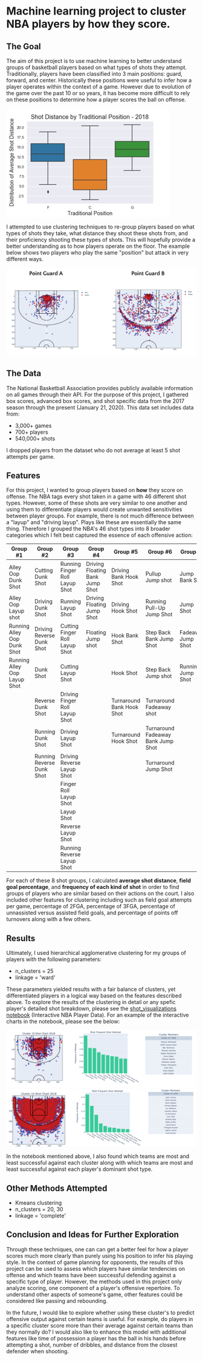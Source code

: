 # Machine learning project to cluster NBA players by how they score.

## The Goal

The aim of this project is to use machine learning to better understand groups of basketball players based on what types of shots they attempt. Traditionally, players have been classified into 3 main positions: guard, forward, and center. Historically these positions were useful to infer how a player operates within the context of a game. However due to evolution of the game over the past 10 or so years, it has become more difficult to rely on these positions to determine how a player scores the ball on offense. 

![Distribution of Shot Distance by Traditional Position](https://github.com/jcTTP3/nba_points/blob/master/images/jc_distribution_shot_distance_traditional.jpeg)

I attempted to use clustering techniques to re-group players based on what types of shots they take, what distance they shoot these shots from, and their proficiency shooting these types of shots. This will hopefully provide a better understanding as to how players operate on the floor. The example below shows two players who play the same "position" but attack in very different ways.

![Traditional](https://github.com/jcTTP3/nba_points/blob/master/images/pgs.png)

## The Data

The National Basketball Association provides publicly available information on all games through their API. For the purpose of this project, I gathered box scores, advanced box scores, and shot specific data from the 2017 season through the present (January 21, 2020). This data set includes data from:

* 3,000+ games
* 700+ players
* 540,000+ shots


I dropped players from the dataset who do not average at least 5 shot attempts per game. 

## Features

For this project, I wanted to group players based on **how** they score on offense. The NBA tags every shot taken in a game with 46 different shot types. However, some of these shots are very similar to one another and using them to differentiate players would create unwanted sensitivities between player groups. For example, there is not much difference between a "layup" and "driving layup". Plays like these are essentially the same thing. Therefore I grouped the NBA's 46 shot types into 8 broader categories which I felt best captured the essence of each offensive action: 


| Group #1| Group #2 | Group #3 | Group #4 | Group #5 | Group #6 | Group #7 | Group #8 |
|------------------------------|---------------------------|--------------------------------|---------------------------------|---------------------------|------------------------------------|--------------------|--------------------|
| Alley Oop Dunk Shot | Cutting Dunk Shot | Running Finger Roll Layup Shot | Driving Floating Bank Jump Shot | Driving Bank Hook Shot | Pullup Jump shot | Jump Bank Shot | Putback Dunk Shot |
| Alley Oop Layup shot | Driving Dunk Shot | Running Layup Shot | Driving Floating Jump Shot | Driving Hook Shot | Running Pull-Up Jump Shot | Jump Shot | Putback Layup Shot |
| Running Alley Oop Dunk Shot | Driving Reverse Dunk Shot | Cutting Finger Roll Layup Shot | Floating Jump shot | Hook Bank Shot | Step Back Bank Jump Shot | Fadeaway Jump Shot | Tip Dunk Shot |
| Running Alley Oop Layup Shot | Dunk Shot | Cutting Layup Shot |  | Hook Shot | Step Back Jump shot | Running Jump Shot | Tip Layup Shot |
|  | Reverse Dunk Shot | Driving Finger Roll Layup Shot |  | Turnaround Bank Hook Shot | Turnaround Fadeaway shot |  |  |
|  | Running Dunk Shot | Driving Layup Shot |  | Turnaround Hook Shot | Turnaround Fadeaway Bank Jump Shot |  |  |
|  | Running Reverse Dunk Shot | Driving Reverse Layup Shot |  |  | Turnaround Jump Shot |  |  |
|  |  | Finger Roll Layup Shot |  |  |  |  |  |
|  |  | Layup Shot |  |  |  |  |  |
|  |  | Reverse Layup Shot |  |  |  |  |  |
|  |  | Running Reverse Layup Shot |  |  |  |  |  |

For each of these 8 shot groups, I calculated **average shot distance**, **field goal percentage**, and **frequency of each kind of shot** in order to find groups of players who are similar based on their actions on the court. I also included other features for clustering including such as field goal attempts per game, percentage of 2FGA, percentage of 3FGA, percentage of unnassisted versus assisted field goals, and percentage of points off turnovers along with a few others.

## Results
Ultimately, I used hierarchical agglomerative clustering for my groups of players with the following parameters:

* n_clusters = 25
* linkage = 'ward'

These parameters yielded results with a fair balance of clusters, yet differentiated players in a logical way based on the features described above. To explore the results of the clustering in detail or any spefic player's detailed shot breakdown, please see the [shot_visualizations notebook](https://github.com/jcTTP3/nba_points/blob/master/shot_visualizations.ipynb) (Interactive NBA Player Data). For an example of the interactive charts in the notebook, please see the below:

![Cluster 19](https://github.com/jcTTP3/nba_points/blob/master/images/cluster19.png)
![Cluster 16](https://github.com/jcTTP3/nba_points/blob/master/images/cluster16.png)

In the notebook mentioned above, I also found which teams are most and least successful against each cluster along with which teams are most and least successful against each player's dominant shot type.

## Other Methods Attempted

* Kmeans clustering
* n_clusters = 20, 30
* linkage = 'complete'

## Conclusion and Ideas for Further Exploration

Through these techniques, one can can get a better feel for how a player scores much more clearly than purely using his position to infer his playing style. In the context of game planning for opponents, the results of this project can be used to assess which players have similar tendencies on offense and which teams have been successful defending against a specific type of player. However, the methods used in this project only analyze scoring, one component of a player's offensive repertoire. To understand other aspects of someone's game, other features could be considered like passing and rebounding.

In the future, I would like to explore whether using these cluster's to predict offensive output against certain teams is useful. For example, do players in a specific cluster score more than their average against certain teams than they normally do? I would also like to enhance this model with additional features like time of possession a player has the ball in his hands before attempting a shot, number of dribbles, and distance from the closest defender when shooting.
